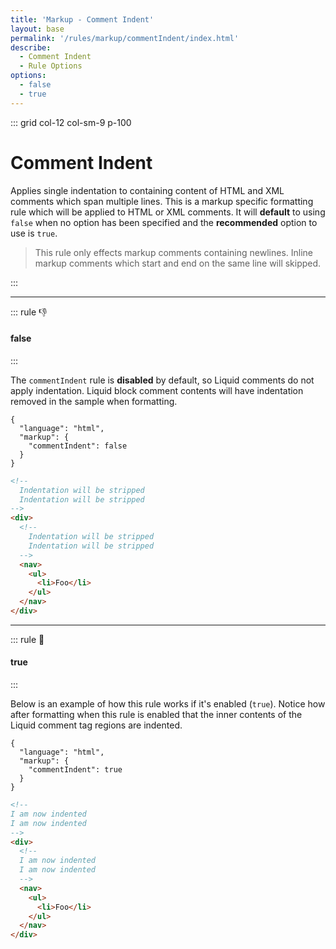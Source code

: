 ```yaml
---
title: 'Markup - Comment Indent'
layout: base
permalink: '/rules/markup/commentIndent/index.html'
describe:
  - Comment Indent
  - Rule Options
options:
  - false
  - true
---
```


::: grid col-12 col-sm-9 p-100

# Comment Indent

Applies single indentation to containing content of HTML and XML comments which span multiple lines. This is a markup specific formatting rule which will be applied to HTML or XML comments. It will **default** to using `false` when no option has been specified and the **recommended** option to use is `true`.

> This rule only effects markup comments containing newlines. Inline markup comments which start and end on the same line will skipped.

:::

---

::: rule 👎

#### false

:::

The `commentIndent` rule is **disabled** by default, so Liquid comments do not apply indentation. Liquid block comment contents will have indentation removed in the sample when formatting.

<!-- RULES ARE REQUIRED -->

```json:rules
{
  "language": "html",
  "markup": {
    "commentIndent": false
  }
}
```

<!-- prettier-ignore -->
```html
<!--
  Indentation will be stripped
  Indentation will be stripped
-->
<div>
  <!--
    Indentation will be stripped
    Indentation will be stripped
  -->
  <nav>
    <ul>
      <li>Foo</li>
    </ul>
  </nav>
</div>
```

---

::: rule 🙌

#### true

:::

Below is an example of how this rule works if it's enabled (`true`). Notice how after formatting when this rule is enabled that the inner contents of the Liquid comment tag regions are indented.

```json:rules
{
  "language": "html",
  "markup": {
    "commentIndent": true
  }
}
```

<!-- prettier-ignore -->
```html
<!--
I am now indented
I am now indented
-->
<div>
  <!--
  I am now indented
  I am now indented
  -->
  <nav>
    <ul>
      <li>Foo</li>
    </ul>
  </nav>
</div>
```
